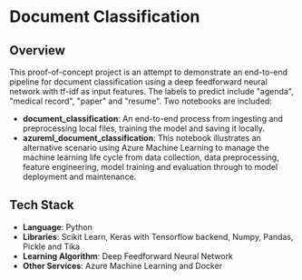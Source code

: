 # Document Classification
## Overview
This proof-of-concept project is an attempt to demonstrate an end-to-end pipeline for document classification using a deep feedforward neural network with tf-idf as input features. The labels to predict include "agenda", "medical record", "paper" and "resume". Two notebooks are included: 
* **document_classification**: An end-to-end process from ingesting and preprocessing local files, training the model and saving it locally.
* **azureml_document_classification**: This notebook illustrates an alternative scenario using Azure Machine Learning to manage the machine learning life cycle from data collection, data preprocessing, feature engineering, model training and evaluation through to model deployment and maintenance.
## Tech Stack
* **Language**: Python
* **Libraries**: Scikit Learn, Keras with Tensorflow backend, Numpy, Pandas, Pickle and Tika
* **Learning Algorithm**: Deep Feedforward Neural Network
* **Other Services**: Azure Machine Learning and Docker
